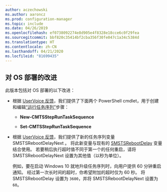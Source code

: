 ```yaml
---
author: aczechowski
ms.author: aaroncz
ms.prod: configuration-manager
ms.topic: include
ms.date: 04/26/2019
ms.openlocfilehash: ef0738092274e8d905e4f8328e18cce6c0f29fea
ms.sourcegitcommit: bbf820c35414bf2cba356f30fe047c1a34c5384d
ms.translationtype: HT
ms.contentlocale: zh-CN
ms.lasthandoff: 04/21/2020
ms.locfileid: "81699435"
---
```

## <a name="improvements-to-os-deployment"></a><a name="bkmk_osd"></a>对 OS 部署的改进
<!--2839943,4447680-->

此版本包括对 OS 部署的以下改进：

- 根据 [UserVoice 反馈](https://configurationmanager.uservoice.com/forums/300492-ideas/suggestions/36448339-powershell-cmdlet-for-modifying-nested-task-sequen)，我们提供了下面两个 PowerShell cmdlet，用于创建和编辑[“运行任务序列”](../../../../../osd/understand/task-sequence-steps.md#child-task-sequence)步骤：  

    - **New-CMTSStepRunTaskSequence**

    - **Set-CMTSStepRunTaskSequence**

- 根据 [UserVoice 反馈](https://configurationmanager.uservoice.com/forums/300492-ideas/suggestions/19876177-upgrade-operating-system-task-should-be-able-to-us)，我们提供了新的任务序列变量 SMSTSRebootDelayNext  。 将此新变量与现有的 [SMSTSRebootDelay](../../../../../osd/understand/task-sequence-variables.md#SMSTSRebootDelay) 变量结合使用。 若要稍后执行超时值不同于第一个的任何重启，请将 SMSTSRebootDelayNext 设置为其他值（以秒为单位）。

    例如，要在启动 Windows 10 就地升级任务序列时，向用户提供 60 分钟重启通知。 经过第一次长时间的超时，你希望附加的超时仅为 60 秒。 将 SMSTSRebootDelay 设置为 `3600`，并将 SMSTSRebootDelayNext 设置为 `60`。  
